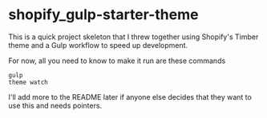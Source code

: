 # shopify_gulp-starter-theme
This is a quick project skeleton that I threw together using Shopify's Timber theme and a Gulp workflow to speed up development.

For now, all you need to know to make it run are these commands
```
gulp
theme watch
```

I'll add more to the README later if anyone else decides that they want to use this and needs pointers.
